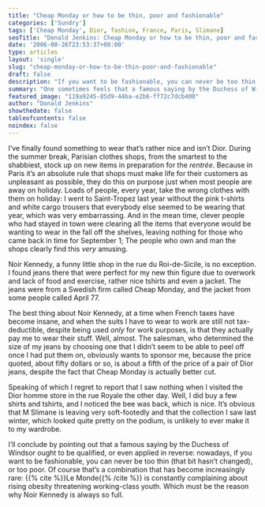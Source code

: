 ```yaml
---
title: "Cheap Monday or how to be thin, poor and fashionable"
categories: ['Sundry']
tags: ['Cheap Monday', Dior, fashion, France, Paris, Slimane]
seoTitle: "Donald Jenkins: Cheap Monday or how to be thin, poor and fashionable"
date: '2006-08-26T23:53:37+00:00'
type: articles
layout: 'single'
slug: "cheap-monday-or-how-to-be-thin-poor-and-fashionable"  
draft: false
description: "If you want to be fashionable, you can never be too thin (that bit hasn’t changed), or too poor."
summary: "One sometimes feels that a famous saying by the Duchess of Windsor ought to be qualified, or even applied in reverse: nowadays, if you want to be fashionable, you can never be too thin (that bit hasn’t changed), or too poor."
featured_image: "119a9245-85d9-44ba-e2b6-ff72c7dcb400"
author: "Donald Jenkins"
showthedate: false
tableofcontents: false
noindex: false
---
```


I’ve finally found something to wear that’s rather nice and isn’t Dior. During the summer break, Parisian clothes shops, from the smartest to the shabbiest, stock up on new items in preparation for the *rentrée*. Because in Paris it’s an absolute rule that shops must make life for their customers as unpleasant as possible, they do this on purpose just when most people are away on holiday. Loads of people, every year, take the wrong clothes with them on holiday: I went to Saint-Tropez last year without the pink t-shirts and white cargo trousers that everybody else seemed to be wearing that year, which was very embarrassing. And in the mean time, clever people who had stayed in town were clearing all the items that everyone would be wanting to wear in the fall off the shelves, leaving nothing for those who came back in time for September 1; The people who own and man the shops clearly find this *very* amusing.

Noir Kennedy, a funny little shop in the rue du Roi-de-Sicile, is no exception. I found jeans there that were perfect for my new thin figure due to overwork and lack of food and exercise, rather nice tshirts and even a jacket. The jeans were from a Swedish firm called Cheap Monday, and the jacket from some people called April 77.

The best thing about Noir Kennedy, at a time when French taxes have become insane, and when the suits I have to wear to work are still not tax-deductible, despite being used *only* for work purposes, is that they actually pay me to wear their stuff. Well, almost. The salesman, who determined the size of my jeans by choosing one that I didn’t seem to be able to peel off once I had put them on, obviously wants to sponsor me, because the price quoted, about fifty dollars or so, is about a fifth of the price of a pair of Dior jeans, despite the fact that Cheap Monday is actually better cut.

Speaking of which I regret to report that I saw nothing when I visited the Dior homme store in the rue Royale the other day. Well, I did buy a few shirts and tshirts, and I noticed the bee was back, which is nice. It’s obvious that M Slimane is leaving very soft-footedly and that the collection I saw last winter, which looked quite pretty on the podium, is unlikely to ever make it to my wardrobe.

I’ll conclude by pointing out that a famous saying by the Duchess of Windsor ought to be qualified, or even applied in reverse: nowadays, if you want to be fashionable, you can never be too thin (that bit hasn’t changed), or too poor. Of course that’s a combination that has become increasingly rare: {{% cite %}}Le Monde{{% /cite %}}  is constantly complaining about rising obesity threatening working-class youth. Which must be the reason why Noir Kennedy is always so full.